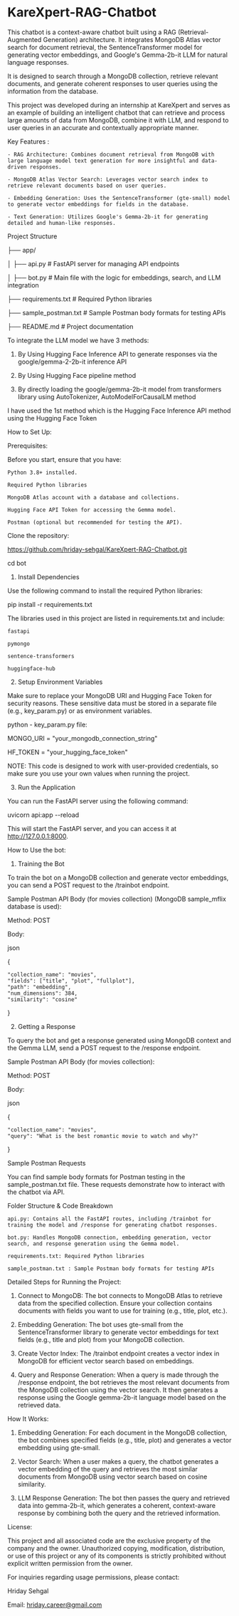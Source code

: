 # KareXpert-RAG-Chatbot

This chatbot is a context-aware chatbot built using a RAG (Retrieval-Augmented Generation) architecture. It integrates MongoDB Atlas vector search for document retrieval, the SentenceTransformer model for generating vector embeddings, and Google's Gemma-2b-it LLM for natural language responses.

It is designed to search through a MongoDB collection, retrieve relevant documents, and generate coherent responses to user queries using the information from the database. 

This project was developed during an internship at KareXpert and serves as an example of building an intelligent chatbot that can retrieve and process large amounts of data from MongoDB, combine it with LLM, and respond to user queries in an accurate and contextually appropriate manner.

Key Features : 

    - RAG Architecture: Combines document retrieval from MongoDB with large language model text generation for more insightful and data-driven responses.
    
    - MongoDB Atlas Vector Search: Leverages vector search index to retrieve relevant documents based on user queries.
    
    - Embedding Generation: Uses the SentenceTransformer (gte-small) model to generate vector embeddings for fields in the database.
    
    - Text Generation: Utilizes Google's Gemma-2b-it for generating detailed and human-like responses.

Project Structure


├── app/

│   ├── api.py               # FastAPI server for managing API endpoints

│   ├── bot.py               # Main file with the logic for embeddings, search, and LLM integration

├── requirements.txt         # Required Python libraries

├── sample_postman.txt       # Sample Postman body formats for testing APIs

├── README.md                # Project documentation


To integrate the LLM model we have 3 methods:

1. By Using Hugging Face Inference API to generate responses via the google/gemma-2-2b-it inference API

2. By Using Hugging Face pipeline method 

3. By directly loading the google/gemma-2b-it model from transformers library using AutoTokenizer, AutoModelForCausalLM method

I have used the 1st method which is the Hugging Face Inference API method using the Hugging Face Token

How to Set Up:

Prerequisites:

Before you start, ensure that you have:

    Python 3.8+ installed.

    Required Python libraries
    
    MongoDB Atlas account with a database and collections.
    
    Hugging Face API Token for accessing the Gemma model.
    
    Postman (optional but recommended for testing the API).

Clone the repository:

https://github.com/hriday-sehgal/KareXpert-RAG-Chatbot.git

cd bot

1. Install Dependencies

Use the following command to install the required Python libraries:

pip install -r requirements.txt

The libraries used in this project are listed in requirements.txt and include:

    fastapi
    
    pymongo
    
    sentence-transformers
    
    huggingface-hub

2. Setup Environment Variables

Make sure to replace your MongoDB URI and Hugging Face Token for security reasons. These sensitive data must be stored in a separate file (e.g., key_param.py) or as environment variables.

python - key_param.py file:

MONGO_URI = "your_mongodb_connection_string"

HF_TOKEN = "your_hugging_face_token"

NOTE: This code is designed to work with user-provided credentials, so make sure you use your own values when running the project.

3. Run the Application

You can run the FastAPI server using the following command:

uvicorn api:app --reload

This will start the FastAPI server, and you can access it at http://127.0.0.1:8000.

How to Use the bot:

1. Training the Bot

To train the bot on a MongoDB collection and generate vector embeddings, you can send a POST request to the /trainbot endpoint.

Sample Postman API Body (for movies collection) (MongoDB sample_mflix database is used):

Method: POST

Body:

json

{

    "collection_name": "movies",
    "fields": ["title", "plot", "fullplot"],
    "path": "embedding",
    "num_dimensions": 384,
    "similarity": "cosine"
}

2. Getting a Response

To query the bot and get a response generated using MongoDB context and the Gemma LLM, send a POST request to the /response endpoint.

Sample Postman API Body (for movies collection):

Method: POST

Body:

json

{

    "collection_name": "movies",
    "query": "What is the best romantic movie to watch and why?"
}

Sample Postman Requests

You can find sample body formats for Postman testing in the sample_postman.txt file. These requests demonstrate how to interact with the chatbot via API.

Folder Structure & Code Breakdown

    api.py: Contains all the FastAPI routes, including /trainbot for training the model and /response for generating chatbot responses.
    
    bot.py: Handles MongoDB connection, embedding generation, vector search, and response generation using the Gemma model.

    requirements.txt: Required Python libraries
    
    sample_postman.txt : Sample Postman body formats for testing APIs

Detailed Steps for Running the Project:

1. Connect to MongoDB: The bot connects to MongoDB Atlas to retrieve data from the specified collection. Ensure your collection contains documents with fields you want to use for training (e.g., title, plot, etc.).

2. Embedding Generation: The bot uses gte-small from the SentenceTransformer library to generate vector embeddings for text fields (e.g., title and plot) from your MongoDB collection.

3. Create Vector Index: The /trainbot endpoint creates a vector index in MongoDB for efficient vector search based on embeddings.

4. Query and Response Generation: When a query is made through the /response endpoint, the bot retrieves the most relevant documents from the MongoDB collection using the vector search. It then generates a response using
the Google gemma-2b-it language model based on the retrieved data.


How It Works:

1. Embedding Generation: For each document in the MongoDB collection, the bot combines specified fields (e.g., title, plot) and generates a vector embedding using gte-small.

2. Vector Search: When a user makes a query, the chatbot generates a vector embedding of the query and retrieves the most similar documents from MongoDB using vector search based on cosine similarity.

3. LLM Response Generation: The bot then passes the query and retrieved data into gemma-2b-it, which generates a coherent, context-aware response by combining both the query and the retrieved information.


License:

This project and all associated code are the exclusive property of the company and the owner. Unauthorized copying, modification, distribution, or use of this project or any of its components is strictly prohibited without explicit written permission from the owner.

For inquiries regarding usage permissions, please contact:

Hriday Sehgal

Email: hriday.career@gmail.com
